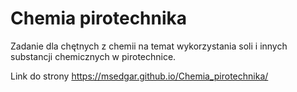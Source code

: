 # Chemia pirotechnika

Zadanie dla chętnych z chemii na temat wykorzystania soli i innych substancji chemicznych w pirotechnice.

Link do strony https://msedgar.github.io/Chemia_pirotechnika/
